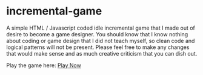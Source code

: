 # incremental-game
A simple HTML / Javascript coded idle incremental game that I made out of desire to become a game designer.
You should know that I know nothing about coding or game design that I did not teach myself, so clean code and logical patterns will not be present.
Please feel free to make any changes that would make sense and as much creative criticism that you can dish out.

Play the game here: [Play Now](/index.html)
